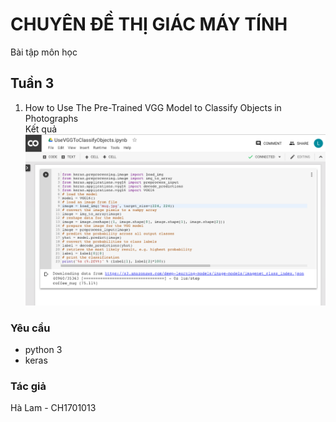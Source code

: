 # CHUYÊN ĐỀ THỊ GIÁC MÁY TÍNH 

Bài tập môn học 

## Tuần 3
1. How to Use The Pre-Trained VGG Model to Classify Objects in Photographs  
    Kết quả  
    ![Screenshot](https://github.com/HaLamUs/ComputerVisionTheme/blob/master/ScreenShot/vgg_mug.png)

### Yêu cầu
- python 3
- keras

### Tác giả
Hà Lam - CH1701013
